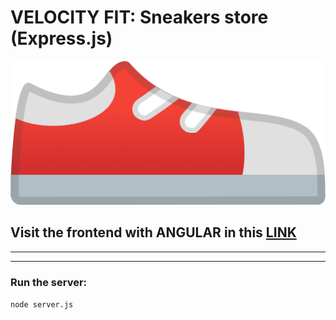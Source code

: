 # VELOCITY FIT: Sneakers store (Express.js)

![red sneaker](readmeImage.png)

## Visit the frontend with ANGULAR in this [LINK](https://github.com/vanesascode/sneakers-store-frontend-angular)

---

---

### Run the server:

`node server.js`
